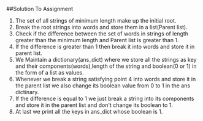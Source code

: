 ##Solution To Assignment
1. The set of all strings of minimum length make up the initial root.
2. Break the root strings into words and store them in a list(Parent list).
3. Check if the difference between the set of words in strings of length greater than the minimum length and Parent list is greater than 1.
4. If the difference is greater than 1 then break it into words and store it in parent list.
5. We Maintain a dictionary(ans_dict) where we store all the strings as key and their components(words),length of the string and boolean(0 or 1) in the form of a list as values.
6. Whenever we break a string satisfying point 4 into words and store it in the parent list we also change its boolean value from 0 to 1 in the ans dictinary.
7. If the difference is equal to 1 we just break a string into its components and store it in the parent list and don't change its boolean to 1.
8. At last we print all the keys in ans_dict whose boolean is 1.